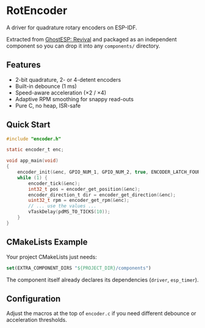 # RotEncoder

A driver for quadrature rotary encoders on ESP-IDF. 

Extracted from [GhostESP: Revival](https://github.com/jaylikesbunda/Ghost_ESP) and packaged as an independent component so you can drop it into any `components/` directory.

## Features
* 2-bit quadrature, 2- or 4-detent encoders
* Built-in debounce (1 ms)
* Speed-aware acceleration (×2 / ×4)
* Adaptive RPM smoothing for snappy read-outs
* Pure C, no heap, ISR-safe

## Quick Start
```c
#include "encoder.h"

static encoder_t enc;

void app_main(void)
{
    encoder_init(&enc, GPIO_NUM_1, GPIO_NUM_2, true, ENCODER_LATCH_FOUR3);
    while (1) {
        encoder_tick(&enc);
        int32_t pos = encoder_get_position(&enc);
        encoder_direction_t dir = encoder_get_direction(&enc);
        uint32_t rpm = encoder_get_rpm(&enc);
        // ... use the values ...
        vTaskDelay(pdMS_TO_TICKS(10));
    }
}
```

## CMakeLists Example
Your project CMakeLists just needs:
```cmake
set(EXTRA_COMPONENT_DIRS "${PROJECT_DIR}/components")
```
The component itself already declares its dependencies (`driver`, `esp_timer`).

## Configuration
Adjust the macros at the top of `encoder.c` if you need different debounce or acceleration thresholds.
